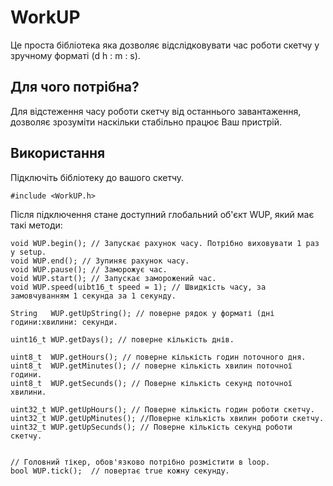 # WorkUP

Це проста бібліотека яка дозволяє відслідковувати час роботи скетчу у зручному форматі (d h : m : s). 

## Для чого потрібна? 

Для відстеження часу роботи скетчу від останнього завантаження, дозволяє зрозуміти наскільки стабільно працює Ваш пристрій. 

##  Використання 

Підключіть бібліотеку до вашого скетчу.

` #include <WorkUP.h> `

Після підключення стане доступний глобальний об'єкт WUP, який має такі методи:

```
void WUP.begin(); // Запускає рахунок часу. Потрібно виховувати 1 раз у setup.
void WUP.end(); // Зупиняє рахунок часу. 
void WUP.pause(); // Заморожує час.
void WUP.start(); // Запускає заморожений час.
void WUP.speed(uibt16_t speed = 1); // Швидкість часу, за замовчуванням 1 секунда за 1 секунду.

String   WUP.getUpString(); // поверне рядок у форматі (дні години:хвилини: секунди.

uint16_t WUP.getDays(); // поверне кількість днів.

uint8_t  WUP.getHours(); // поверне кількість годин поточного дня. 
uint8_t  WUP.getMinutes(); // поверне кількість хвилин поточної години.
uint8_t  WUP.getSecunds(); // Поверне кількість секунд поточної хвилини. 

uint32_t WUP.getUpHours(); // Поверне кількість годин роботи скетчу.
uint32_t WUP.getUpMinutes(); //Поверне кількість хвилин роботи скетчу.
uint32_t WUP.getUpSecunds(); // Поверне кількість секунд роботи скетчу.


// Головний тікер, обов'язково потрібно розмістити в loop.
bool WUP.tick();  // повертає true кожну секунду.

```